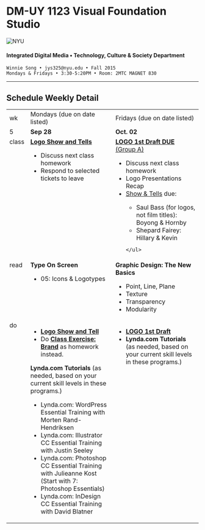# DM-UY 1123 Visual Foundation Studio

![NYU](http://ws2.polishedsolid.com/de/nyu_soe_logo.png)
#### Integrated Digital Media • Technology, Culture &amp; Society Department

    Winnie Song • jys325@nyu.edu • Fall 2015 
    Mondays & Fridays • 3:30-5:20PM • Room: 2MTC MAGNET 830

---

## Schedule Weekly Detail

<table>
<tr>
<td>wk</td>
<td>Mondays (due on date listed)</td>
<td>Fridays (due on date listed)</td>
</tr>
<!-- dates -->
<tr>
  <td valign="top">5</td>
  <td valign="top"><strong>Sep 28</strong></td>
  <td valign="top"><strong>Oct. 02</strong></td>
</tr>
<!-- class -->
<tr>
  <td valign="top" width="4%">class</td>
  <td valign="top" width="48%"><strong><a href="../projects/dm1123_vfs_show_and_tells.md">Logo Show and Tells</a></strong>
  <ul>
   <li>Discuss next class homework</li>
   <li>Respond to selected tickets to leave</li>
  </ul>

  </td>
  <td valign="top" width="48%"><strong><a href="../projects/dm1123_vfs_projects_logo.md">LOGO 1st Draft DUE</a></strong> <a href="../projects/dm1123_vfs_groups.md" target="_blank">(Group A)</a>
    <ul>
    <li>Discuss next class homework</li>
    <li>Logo Presentations Recap</li>
    <li><a href="../projects/dm1123_vfs_show_and_tells.md">Show &amp; Tells</a> due:</li>
    <ul>
      <li>Saul Bass (for logos, not film titles): Boyong &amp; Hornby</li>
      <li>Shepard Fairey: Hillary &amp; Kevin</li>
    </ul>
    
    </ul>
  </td>
</tr>

<!-- read -->
<tr>
  <td valign="top">read</td>
  <td valign="top"><strong>Type On Screen</strong>
  <ul>
  <li>05: Icons &amp; Logotypes</li>
  </ul></td>
  <td valign="top">
  <strong>Graphic Design: The New Basics</strong>
  <ul>
  <li>Point, Line, Plane</li>
  <li>Texture</li>
  <li>Transparency</li>
  <li>Modularity</li>
  </ul>
  
</td>
</tr>

<!-- do -->
<tr>
  <td valign="top">do</td>
  <td valign="top">
  <ul>
  <li><strong><a href="../projects/dm1123_vfs_show_and_tells.md">Logo Show and Tell</a></strong></li>
  <li>Do <strong><a href="../class_exercises/dm1123_class_exercise_brand.md" target="_blank">Class Exercise: Brand</a></strong> as homework instead.</p>
  </li>
  </ul>
  <strong>Lynda.com Tutorials</strong> (as needed, based on your current skill levels in these programs.)
  <ul>
  <li>Lynda.com: WordPress Essential Training with Morten Rand-Hendriksen</li>
  <li>Lynda.com: Illustrator CC Essential Training with Justin Seeley</li>
  <li>Lynda.com: Photoshop CC Essential Training with Julieanne Kost (Start with 7: Photoshop Essentials)</li>
  <li>Lynda.com: InDesign CC Essential Training with David Blatner</li>
  </ul></td>
  <td valign="top">
  <ul>
  <li><strong><a href="../projects/dm1123_vfs_projects_logo.md">LOGO 1st Draft</a></strong></li>
  <li><strong>Lynda.com Tutorials</strong> (as needed, based on your current skill levels in these programs.)
  </ul></td>
</tr>
</table>









